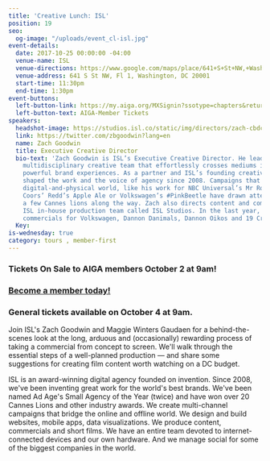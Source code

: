 ```yaml
---
title: 'Creative Lunch: ISL'
position: 19
seo:
  og-image: "/uploads/event_cl-isl.jpg"
event-details:
  date: 2017-10-25 00:00:00 -04:00
  venue-name: ISL
  venue-directions: https://www.google.com/maps/place/641+S+St+NW,+Washington,+DC+20001/@38.9145299,-77.0233145,17z/data=!3m1!4b1!4m5!3m4!1s0x89b7b7f00f4dd9df:0x71b9f72e645be48f!8m2!3d38.9145299!4d-77.0211258
  venue-address: 641 S St NW, Fl 1, Washington, DC 20001
  start-time: 11:30pm
  end-time: 1:30pm
event-buttons:
  left-button-link: https://my.aiga.org/MXSignin?ssotype=chapters&returnurl=https://dc.aiga.org/event/creative-lunch-istrategylabs/?redirect_source=
  left-button-text: AIGA-Member Tickets
speakers:
  headshot-image: https://studios.isl.co/static/img/directors/zach-cbdc320899.jpg
  link: https://twitter.com/zbgoodwin?lang=en
  name: Zach Goodwin
  title: Executive Creative Director
  bio-text: 'Zach Goodwin is ISL’s Executive Creative Director. He leads an eclectic,
    multidisciplinary creative team that effortlessly crosses mediums in pursuit of
    powerful brand experiences. As a partner and ISL’s founding creative, Zach has
    shaped the work and the voice of agency since 2008. Campaigns that straddle the
    digital-and-physical world, like his work for NBC Universal’s Mr Robot, Miller
    Coors’ Redd’s Apple Ale or Volkswagen’s #PinkBeetle have drawn attention — and
    a few Cannes lions along the way. Zach also directs content and commercials, leading
    ISL in-house production team called ISL Studios. In the last year, he has directed
    commercials for Volkswagen, Dannon Danimals, Dannon Oikos and 19 Crimes.'
  Key: 
is-wednesday: true
category: tours , member-first
---
```


### Tickets On Sale to AIGA members October 2 at 9am!

### [Become a member today!](https://dc.aiga.org/membership/membership-rates/)

### General tickets available on October 4 at 9am.

Join ISL's Zach Goodwin and Maggie Winters Gaudaen for a behind-the-scenes look at the long, arduous and (occasionally) rewarding process of taking a commercial from concept to screen. We'll walk through the essential steps of a well-planned production — and share some suggestions for creating film content worth watching on a DC budget.

ISL is an award-winning digital agency founded on invention. Since 2008, we've been inventing great work for the world's best brands. We've been named Ad Age's Small Agency of the Year (twice) and have won over 20 Cannes Lions and other industry awards. We create multi-channel campaigns that bridge the online and offline world. We design and build websites, mobile apps, data visualizations. We produce content, commercials and short films. We have an entire team devoted to internet-connected devices and our own hardware. And we manage social for some of the biggest companies in the world.